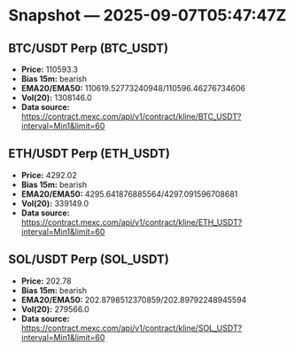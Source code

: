 # Snapshot — 2025-09-07T05:47:47Z

## BTC/USDT Perp (BTC_USDT)
- **Price:** 110593.3
- **Bias 15m:** bearish
- **EMA20/EMA50:** 110619.52773240948/110596.46276734606
- **Vol(20):** 1308146.0
- **Data source:** https://contract.mexc.com/api/v1/contract/kline/BTC_USDT?interval=Min1&limit=60

## ETH/USDT Perp (ETH_USDT)
- **Price:** 4292.02
- **Bias 15m:** bearish
- **EMA20/EMA50:** 4295.641876885564/4297.091596708681
- **Vol(20):** 339149.0
- **Data source:** https://contract.mexc.com/api/v1/contract/kline/ETH_USDT?interval=Min1&limit=60

## SOL/USDT Perp (SOL_USDT)
- **Price:** 202.78
- **Bias 15m:** bearish
- **EMA20/EMA50:** 202.8798512370859/202.89792248945594
- **Vol(20):** 279566.0
- **Data source:** https://contract.mexc.com/api/v1/contract/kline/SOL_USDT?interval=Min1&limit=60
